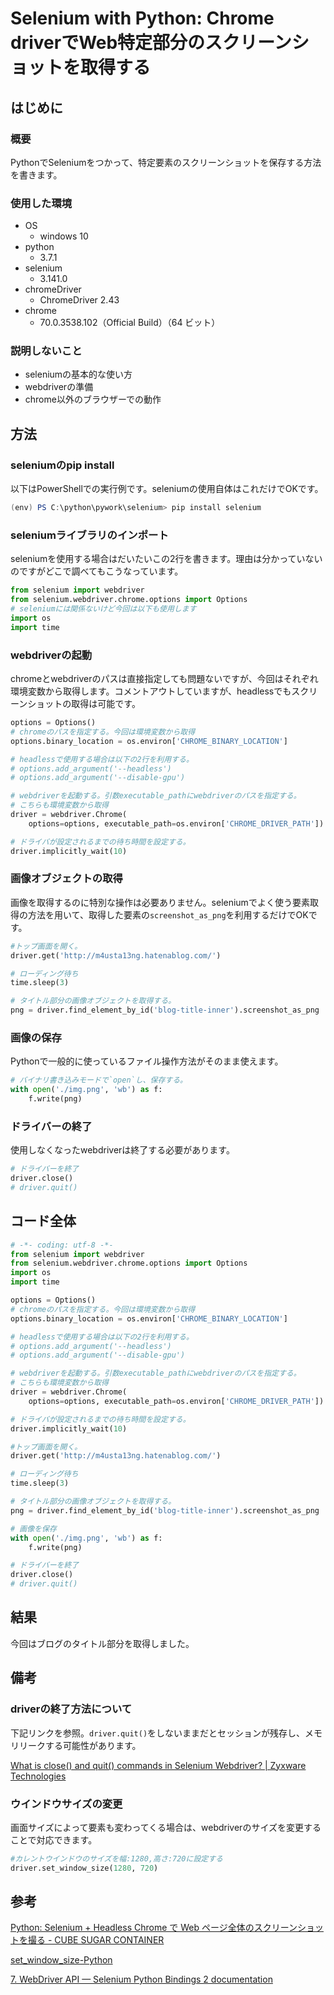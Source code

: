 # Selenium with Python: Chrome driverでWeb特定部分のスクリーンショットを取得する

## はじめに

### 概要

PythonでSeleniumをつかって、特定要素のスクリーンショットを保存する方法を書きます。

### 使用した環境

- OS
    - windows 10
- python
    - 3.7.1
- selenium
    - 3.141.0
- chromeDriver
    - ChromeDriver 2.43
- chrome
    - 70.0.3538.102（Official Build）（64 ビット）

### 説明しないこと

- seleniumの基本的な使い方
- webdriverの準備
- chrome以外のブラウザーでの動作

## 方法

### seleniumのpip install

以下はPowerShellでの実行例です。seleniumの使用自体はこれだけでOKです。

```powershell
(env) PS C:\python\pywork\selenium> pip install selenium
```

### seleniumライブラリのインポート

seleniumを使用する場合はだいたいこの2行を書きます。理由は分かっていないのですがどこで調べてもこうなっています。

```python
from selenium import webdriver
from selenium.webdriver.chrome.options import Options
# seleniumには関係ないけど今回は以下も使用します
import os
import time
```

### webdriverの起動

chromeとwebdriverのパスは直接指定しても問題ないですが、今回はそれぞれ環境変数から取得します。コメントアウトしていますが、headlessでもスクリーンショットの取得は可能です。

```python
options = Options()
# chromeのパスを指定する。今回は環境変数から取得
options.binary_location = os.environ['CHROME_BINARY_LOCATION']

# headlessで使用する場合は以下の2行を利用する。
# options.add_argument('--headless')
# options.add_argument('--disable-gpu')

# webdriverを起動する。引数executable_pathにwebdriverのパスを指定する。
# こちらも環境変数から取得
driver = webdriver.Chrome(
    options=options, executable_path=os.environ['CHROME_DRIVER_PATH'])

# ドライバが設定されるまでの待ち時間を設定する。
driver.implicitly_wait(10)
```

### 画像オブジェクトの取得

画像を取得するのに特別な操作は必要ありません。seleniumでよく使う要素取得の方法を用いて、取得した要素の`screenshot_as_png`を利用するだけでOKです。

```python
#トップ画面を開く。
driver.get('http://m4usta13ng.hatenablog.com/')

# ローディング待ち
time.sleep(3)

# タイトル部分の画像オブジェクトを取得する。
png = driver.find_element_by_id('blog-title-inner').screenshot_as_png
```

### 画像の保存

Pythonで一般的に使っているファイル操作方法がそのまま使えます。

```python
# バイナリ書き込みモードで`open`し、保存する。
with open('./img.png', 'wb') as f:
    f.write(png)
```

### ドライバーの終了

使用しなくなったwebdriverは終了する必要があります。

```python
# ドライバーを終了
driver.close()
# driver.quit()
```


## コード全体

```python
# -*- coding: utf-8 -*-
from selenium import webdriver
from selenium.webdriver.chrome.options import Options
import os
import time

options = Options()
# chromeのパスを指定する。今回は環境変数から取得
options.binary_location = os.environ['CHROME_BINARY_LOCATION']

# headlessで使用する場合は以下の2行を利用する。
# options.add_argument('--headless')
# options.add_argument('--disable-gpu')

# webdriverを起動する。引数executable_pathにwebdriverのパスを指定する。
# こちらも環境変数から取得
driver = webdriver.Chrome(
    options=options, executable_path=os.environ['CHROME_DRIVER_PATH'])

# ドライバが設定されるまでの待ち時間を設定する。
driver.implicitly_wait(10)

#トップ画面を開く。
driver.get('http://m4usta13ng.hatenablog.com/')

# ローディング待ち
time.sleep(3)

# タイトル部分の画像オブジェクトを取得する。
png = driver.find_element_by_id('blog-title-inner').screenshot_as_png

# 画像を保存
with open('./img.png', 'wb') as f:
    f.write(png)

# ドライバーを終了
driver.close()
# driver.quit()
```

## 結果

今回はブログのタイトル部分を取得しました。



## 備考

### driverの終了方法について

下記リンクを参照。`driver.quit()`をしないままだとセッションが残存し、メモリリークする可能性があります。

[What is close() and quit() commands in Selenium Webdriver? | Zyxware Technologies](https://www.zyxware.com/articles/5552/what-is-close-and-quit-commands-in-selenium-webdriver)

### ウインドウサイズの変更

画面サイズによって要素も変わってくる場合は、webdriverのサイズを変更することで対応できます。

```python
#カレントウインドウのサイズを幅:1280,高さ:720に設定する
driver.set_window_size(1280, 720)
```

## 参考

[Python: Selenium + Headless Chrome で Web ページ全体のスクリーンショットを撮る - CUBE SUGAR CONTAINER](https://blog.amedama.jp/entry/2018/07/28/003342)

[set_window_size-Python](http://www.seleniumqref.com/api/python/window_set/Python_set_window_size.html)

[7. WebDriver API — Selenium Python Bindings 2 documentation](https://selenium-python.readthedocs.io/api.html)
